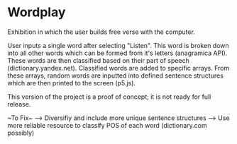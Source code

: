 # Wordplay
Exhibition in which the user builds free verse with the computer. 

User inputs a single word after selecting "Listen". This word is broken down into all other words which can be formed from it's letters (anagramica API). These words are then classified based on their part of speech (dictionary.yandex.net). Classified words are added to specific arrays. From these arrays, random words are inputted into defined sentence structures which are then printed to the screen (p5.js).

This version of the project is a proof of concept; it is not ready for full release.

~To Fix~
--> Diversifiy and include more unique sentence structures
--> Use more reliable resource to classify POS of each word (dictionary.com possibly)

